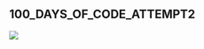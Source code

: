 ## 100_DAYS_OF_CODE_ATTEMPT2 
<img src = "https://encrypted-tbn0.gstatic.com/images?q=tbn:ANd9GcT448cvIofoEWVDx4azm7AynPuwBnLZXang0Q&usqp=CAU">
